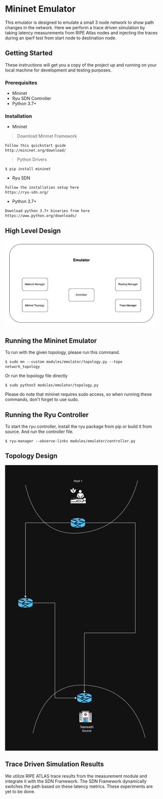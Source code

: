 # Mininet Emulator

This emulator is designed to emulate a small 3 node network to show path changes in the network. Here we perform a trace driven simulation by taking latency measurements from RIPE Atlas nodes and injecting the traces during an iperf test from start node to destination node.

## Getting Started

These instructions will get you a copy of the project up and running on your local machine for development and testing purposes.

### Prerequisites

- Mininet
- Ryu SDN Controller
- Python 3.7+

### Installation

- Mininet

> Download Mininet Framework
```
Follow this quickstart guide
http://mininet.org/download/
```

> Python Drivers
```
$ pip install mininet
```

- Ryu SDN
```
Follow the installation setup here
https://ryu-sdn.org/
```

- Python 3.7+
```
Download python 3.7+ binaries from here
https://www.python.org/downloads/
```

## High Level Design

![High Level Design.png](images%2FHigh%20Level%20Design.png)

## Running the Mininet Emulator

To run with the given topology, please run this command.
```
$ sudo mn --custom modules/emulator/topology.py --topo network_topology
```

Or run the topology file directly
```
$ sudo python3 modules/emulator/topology.py
```
Please do note that mininet requires sudo access, so when running these commands, don't forget to use sudo.

## Running the Ryu Controller

To start the ryu controller, install the ryu package from pip or build it from source. And run the controller file.

```
$ ryu-manager --observe-links modules/emulator/controller.py
```

## Topology Design

![Network Topology.png](images%2FNetwork%20Topology.png)​



## Trace Driven Simulation Results

We utilize RIPE ATLAS trace results from the measurement module and integrate it with the SDN Framework. The SDN Framework dynamically switches the path based on these latency metrics. These experiments are yet to be done.


